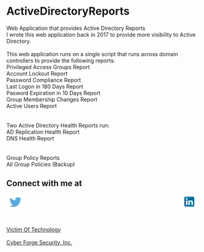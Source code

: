 # ActiveDirectoryReports
Web Application that provides Active Directory Reports <BR />
I wrote this web application back in 2017 to provide more visibility to Active Directory. <BR />
 <BR />
This web application runs on a single script that runs across domain controllers to provide the following reports: <BR />
Privileged Access Groups Report <BR />
Account Lockout Report <BR />
Password Compliance Report  <BR />
Last Logon in 180 Days Report <BR />
Pasword Expiration in 10 Days Report <BR />
Group Membership Changes Report <BR />
Active Users Report <BR />
 <BR /><BR />
Two Active Directory Health Reports run: <BR />
 AD Replication Health Report  <BR />
 DNS Health Report <BR />
 <BR /><BR />
 Group Policy Reports<BR />
 All Group Policies (Backup)<BR />
 
 
 

## Connect with me at

<a href="https://twitter.com/HMInfoSecViking?ref_src=twsrc%5Etfw"><IMG SRC="https://github.com/bvoris/bvoris/blob/master/twitter.jpg" WIDTH=10% HEIGHT=10% ALIGN=LEFT></a>

<a href="https://www.linkedin.com/in/brad-voris" target="_blank"><IMG SRC="https://github.com/bvoris/bvoris/blob/master/linkedin.png" WIDTH=10% HEIGHT=4% ALIGN=RIGHT></a>

<BR /><BR />
<BR /><BR />

<A HREF="https://www.victimoftechnology.com">Victim Of Technology<A />
<BR /><BR />
<A HREF="https://www.cyberforgesecurity.com">Cyber Forge Security, Inc.<A />
<BR /><BR />

